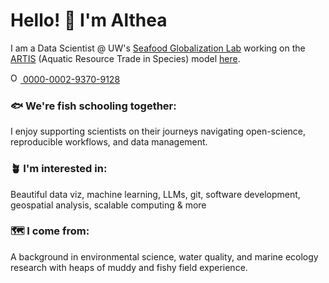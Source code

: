 <h1 align="left"> Hello! 🔆 I'm Althea </h1>

I am a Data Scientist @ UW's [Seafood Globalization Lab](http://seafood-globalization-lab.weebly.com/) working on the [ARTIS](https://artisdata.weebly.com/) (Aquatic Resource Trade in Species) model [here](https://github.com/Seafood-Globalization-Lab). 

<a href="https://orcid.org/0000-0002-9370-9128">
<img alt="ORCID logo" src="https://info.orcid.org/wp-content/uploads/2019/11/orcid_16x16.png" width="16" height="16" />
0000-0002-9370-9128
</a>

### :fish: We're fish schooling together:

I enjoy supporting scientists on their journeys navigating open-science, reproducible workflows, and data management.

### 🪴 I'm interested in: 

Beautiful data viz, machine learning, LLMs, git, software development, geospatial analysis, scalable computing & more 

### 🗺️ I come from: 

A background in environmental science, water quality, and marine ecology research with heaps of muddy and fishy field experience. 

<!--
**theamarks/theamarks** is a ✨ _special_ ✨ repository because its `README.md` (this file) appears on your GitHub profile.

Here are some ideas to get you started:

- 🔭 I’m currently working on ...
- 🌱 I’m currently learning ...
- 👯 I’m looking to collaborate on ...
- 🤔 I’m looking for help with ...
- 💬 Ask me about ...
- 📫 How to reach me: ...
- 😄 Pronouns: ...
- ⚡ Fun fact: ...

emoji directory: https://gist.github.com/rxaviers/7360908
-->
